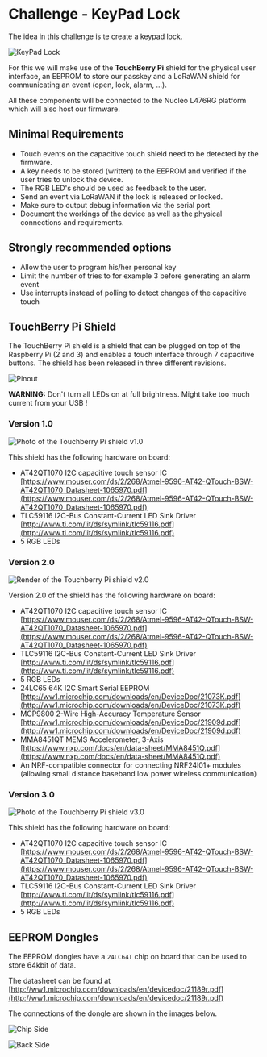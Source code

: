 # Challenge - KeyPad Lock

The idea in this challenge is te create a keypad lock.

![KeyPad Lock](./img/keypad-lock.jpg)

For this we will make use of the **TouchBerry Pi** shield for the physical user interface, an EEPROM to store our passkey and a LoRaWAN shield for communicating an event (open, lock, alarm, ...).

All these components will be connected to the Nucleo L476RG platform which will also host our firmware.

## Minimal Requirements

* Touch events on the capacitive touch shield need to be detected by the firmware.
* A key needs to be stored (written) to the EEPROM and verified if the user tries to unlock the device.
* The RGB LED's should be used as feedback to the user.
* Send an event via LoRaWAN if the lock is released or locked.
* Make sure to output debug information via the serial port
* Document the workings of the device as well as the physical connections and requirements.

## Strongly recommended options

* Allow the user to program his/her personal key
* Limit the number of tries to for example 3 before generating an alarm event
* Use interrupts instead of polling to detect changes of the capacitive touch

## TouchBerry Pi Shield

The TouchBerry Pi shield is a shield that can be plugged on top of the Raspberry Pi (2 and 3) and enables a touch interface through 7 capacitive buttons. The shield has been released in three different revisions.

<!-- You can find the schematic and component list on the project page at CircuitMaker [https://circuitmaker.com/Projects/Details/Sille-Van-Landschoot-2/TouchBerry-Pi](https://circuitmaker.com/Projects/Details/Sille-Van-Landschoot-2/TouchBerry-Pi). -->

![Pinout](./img/touchberry-pi-v3-backside.png)

**WARNING:** Don't turn all LEDs on at full brightness. Might take too much current from your USB !

### Version 1.0

![Photo of the Touchberry Pi shield v1.0](./img/touchberry-pi-v1.jpg)

This shield has the following hardware on board:

* AT42QT1070 I2C capacitive touch sensor IC [https://www.mouser.com/ds/2/268/Atmel-9596-AT42-QTouch-BSW-AT42QT1070_Datasheet-1065970.pdf](https://www.mouser.com/ds/2/268/Atmel-9596-AT42-QTouch-BSW-AT42QT1070_Datasheet-1065970.pdf)
* TLC59116 I2C-Bus Constant-Current LED Sink Driver [http://www.ti.com/lit/ds/symlink/tlc59116.pdf](http://www.ti.com/lit/ds/symlink/tlc59116.pdf)
* 5 RGB LEDs

### Version 2.0

![Render of the Touchberry Pi shield v2.0](./img/touchberry-pi-v2.png)

Version 2.0 of the shield has the following hardware on board:

* AT42QT1070 I2C capacitive touch sensor IC [https://www.mouser.com/ds/2/268/Atmel-9596-AT42-QTouch-BSW-AT42QT1070_Datasheet-1065970.pdf](https://www.mouser.com/ds/2/268/Atmel-9596-AT42-QTouch-BSW-AT42QT1070_Datasheet-1065970.pdf)
* TLC59116 I2C-Bus Constant-Current LED Sink Driver [http://www.ti.com/lit/ds/symlink/tlc59116.pdf](http://www.ti.com/lit/ds/symlink/tlc59116.pdf)
* 5 RGB LEDs
* 24LC65 64K I2C Smart Serial EEPROM [http://ww1.microchip.com/downloads/en/DeviceDoc/21073K.pdf](http://ww1.microchip.com/downloads/en/DeviceDoc/21073K.pdf)
* MCP9800 2-Wire High-Accuracy Temperature Sensor [http://ww1.microchip.com/downloads/en/DeviceDoc/21909d.pdf](http://ww1.microchip.com/downloads/en/DeviceDoc/21909d.pdf)
* MMA8451QT MEMS Accelerometer, 3-Axis [https://www.nxp.com/docs/en/data-sheet/MMA8451Q.pdf](https://www.nxp.com/docs/en/data-sheet/MMA8451Q.pdf)
* An NRF-compatible connector for connecting NRF24l01+ modules (allowing small distance baseband low power wireless communication)

<!-- The schematic of the QT1070 touch sensor and the TLC59116 LED driver is shown below: -->

<!-- ![Schematic QT1070 and TLC59116](img/schematic_qt_tlc.png) -->

<!-- The schematic of the other sensors is shown below: -->

<!-- ![Schematic of the other sensors](img/schematic_sensors.png) -->

<!-- * `0x1b`: AT42QT1070 I2C capacitive touch sensor IC -->
<!-- * `0x1c`: MMA8451QT MEMS Accelerometer, 3-Axis -->
<!-- * `0x48`: MCP9800 2-Wire High-Accuracy Temperature Sensor -->
<!-- * `0x50`: 24LC65 64K I2C Smart Serial EEPROM -->
<!-- * `0x60`: TLC59116 I2C-Bus Constant-Current LED Sink Driver -->
<!-- * `0x68`: TLC59116 I2C-Bus Constant-Current LED Sink Driver All Call Address -->

<!-- Notice that all these addresses are the 7bit addresses. Some datasheets specify the 8bit address (R/W bit included as LSB `0`). This means that the 8bit address is the 7bit address multiplied by 2. -->

### Version 3.0

![Photo of the Touchberry Pi shield v3.0](./img/touchberry-pi-v3.jpg)

This shield has the following hardware on board:

* AT42QT1070 I2C capacitive touch sensor IC [https://www.mouser.com/ds/2/268/Atmel-9596-AT42-QTouch-BSW-AT42QT1070_Datasheet-1065970.pdf](https://www.mouser.com/ds/2/268/Atmel-9596-AT42-QTouch-BSW-AT42QT1070_Datasheet-1065970.pdf)
* TLC59116 I2C-Bus Constant-Current LED Sink Driver [http://www.ti.com/lit/ds/symlink/tlc59116.pdf](http://www.ti.com/lit/ds/symlink/tlc59116.pdf)
* 5 RGB LEDs

## EEPROM Dongles

The EEPROM dongles have a `24LC64T` chip on board that can be used to store 64kbit of data.

The datasheet can be found at [http://ww1.microchip.com/downloads/en/devicedoc/21189r.pdf](http://ww1.microchip.com/downloads/en/devicedoc/21189r.pdf)

The connections of the dongle are shown in the images below.

![Chip Side](./img/dongle-chip-side.png)

![Back Side](./img/dongle-back-side.png)

<!-- WIT VLAK (pinnetjes weg van je):
* LINKs: VCC
* MIDDEN: SDA
* RECHTS: NC -->

<!-- CHIP KANT (pinnetjes weg van je):
* LINKS: WP (Write Protect +> connect to ground to enable write )
* MIDDEN: SCL
* RECHTS: GND -->
